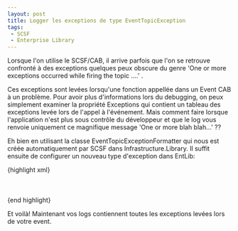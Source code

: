 ```yaml
---
layout: post
title: Logger les exceptions de type EventTopicException
tags:
 - SCSF
 - Enterprise Library
---
```


Lorsque l'on utilise le SCSF/CAB, il arrive parfois que l'on se retrouve confronté à des exceptions quelques peux obscure du genre 'One or more exceptions occurred while firing the topic ....' .

Ces exceptions sont levées lorsqu'une fonction appellée dans un Event CAB à un problème.
Pour avoir plus d'informations lors du debugging, on peux simplement examiner la propriété Exceptions qui contient un tableau des exceptions levée lors de l'appel à l'événement.
Mais comment faire lorsque l'application n'est plus sous contrôle du développeur et que le log vous renvoie uniquement ce magnifique message 'One or more blah blah...' ??

Eh bien en utilisant la classe EventTopicExceptionFormatter qui nous est créée automatiquement par SCSF dans Infrastructure.Library. Il suffit ensuite de configurer un nouveau type d'exception dans EntLib:

{highlight xml}
<exceptionHandling>
  <exceptionPolicies>
    <add name="Default Policy">
    <exceptionTypes>
      <add type="Microsoft.Practices.CompositeUI.EventBroker.EventTopicException, Microsoft.Practices.CompositeUI, Version=1.0.51205.0, Culture=neutral, PublicKeyToken=31bf3856ad364e35"
          postHandlingAction="NotifyRethrow" name="EventTopicException">          
          <exceptionHandlers>            
            <add logCategory="General" eventId="100" severity="Error" title="GMS Exception Handling"
                 formatterType="YourNamespace.Infrastructure.Library.EntLib.EventTopicExceptionFormatter, Infrastructure.Library"              
                 priority="0" type="Microsoft.Practices.EnterpriseLibrary.ExceptionHandling.Logging.LoggingExceptionHandler, Microsoft.Practices.EnterpriseLibrary.ExceptionHandling.Logging, Version=3.1.0.0, Culture=neutral, PublicKeyToken=b03f5f7f11d50a3a"              
                 name="Logging Handler" />          
          </exceptionHandlers>
      </add>
    </exceptionTypes>
    </add>  
  </exceptionPolicies>
 </exceptionHandling>
{end highlight}

Et voilà! Maintenant vos logs contiennent toutes les exceptions levées lors de votre event.
